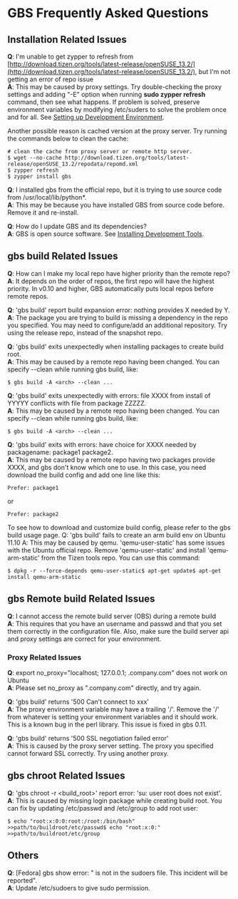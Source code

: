 # GBS Frequently Asked Questions

## Installation Related Issues

**Q**: I'm unable to get zypper to refresh from [http://download.tizen.org/tools/latest-release/openSUSE_13.2/](http://download.tizen.org/tools/latest-release/openSUSE_13.2/), but I'm not getting an error of repo issue  
**A**: This may be caused by proxy settings. Try double-checking the proxy settings and adding "-E" option when running **sudo zypper refresh** command, then see what happens. If problem is solved, preserve environment variables by modifying /etc/suders to solve the problem once and for all.  See [Setting up Development Environment](../../developing/setting-up.md).

Another possible reason is cached version at the proxy server. Try running the commands below to clean the cache:
```
# clean the cache from proxy server or remote http server.
$ wget --no-cache http://download.tizen.org/tools/latest-release/openSUSE_13.2/repodata/repomd.xml
$ zypper refresh
$ zypper install gbs
```

**Q**: I installed gbs from the official repo, but it is trying to use source code from /usr/local/lib/python*.  
**A**: This may be because you have installed GBS from source code before. Remove it and re-install.

**Q**: How do I update GBS and its dependencies?  
**A**: GBS is open source software. See [Installing Development Tools](../../developing/installing.md).



## gbs build Related Issues

**Q**: How can I make my local repo have higher priority than the remote repo?  
**A**: It depends on the order of repos, the first repo will have the highest priority. In v0.10 and higher, GBS automatically puts local repos before remote repos. 



**Q**: 'gbs build' report build expansion error: nothing provides X needed by Y.  
**A**: The package you are trying to build is missing a dependency in the repo you specified. You may need to configure/add an additional repository. Try using the release repo, instead of the snapshot repo. 


**Q**: 'gbs build' exits unexpectedly when installing packages to create build root.  
**A**: This may be caused by a remote repo having been changed. You can specify --clean while running gbs build, like:

```
$ gbs build -A <arch> --clean ...
```

**Q**: 'gbs build' exits unexpectedly with errors: file XXXX from install of YYYYY conflicts with file from package ZZZZZ.  
**A**: This may be caused by a remote repo having been changed. You can specify --clean while running gbs build, like:
```
$ gbs build -A <arch> --clean ...
```

**Q**: 'gbs build' exits with errors: have choice for XXXX needed by packagename: package1 package2.  
**A**: This may be caused by a remote repo having two packages provide XXXX, and gbs don't know which one to use. In this case, you need download the build config and add one line like this:
```
Prefer: package1
```
or

```
Prefer: package2
```
To see how to download and customize build config, please refer to the gbs build usage page. Q: 'gbs build' fails to create an arm build env on Ubuntu 11.10 A: This may be caused by qemu. 'qemu-user-static' has some issues with the Ubuntu official repo. Remove 'qemu-user-static' and install 'qemu-arm-static' from the Tizen tools repo. You can use this command:
```
$ dpkg -r --force-depends qemu-user-static$ apt-get update$ apt-get install qemu-arm-static
```


## gbs Remote build Related Issues

**Q**: I cannot access the remote build server (OBS) during a remote build  
**A**: This requires that you have an username and passwd and that you set them correctly in the configuration file. Also, make sure the build server api and proxy settings are correct for your environment. 


### Proxy Related Issues

**Q**: export no_proxy="localhost; 127.0.0.1; .company.com" does not work on Ubuntu  
**A**: Please set no_proxy as ".company.com" directly, and try again.

**Q**: 'gbs build' returns '500 Can't connect to xxx'  
**A**: The proxy environment variable may have a trailing '/'. Remove the '/' from whatever is setting your environment variables and it should work. This is a known bug in the perl library. This issue is fixed in gbs 0.11. 

**Q**: 'gbs build' returns '500 SSL negotiation failed error'  
**A**: This is caused by the proxy server setting. The proxy you specified cannot forward SSL correctly. Try using another proxy.


## gbs chroot Related Issues

**Q**: 'gbs chroot -r <build_root>' report error: 'su: user root does not exist'.  
**A**: This is caused by missing login package while creating build root. You can fix by updating /etc/passwd and /etc/group to add root user:
```
$ echo "root:x:0:0:root:/root:/bin/bash" >>path/to/buildroot/etc/passwd$ echo "root:x:0:" >>path/to/buildroot/etc/group
```


## Others

**Q**: [Fedora] gbs show error: "<user> is not in the sudoers file. This incident will be reported".  
**A**: Update /etc/sudoers to give <user> sudo permission.
